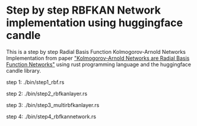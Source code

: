 # Step by step RBFKAN Network implementation using huggingface candle

This is a step by step Radial Basis Function Kolmogorov-Arnold Networks Implementation from paper ["Kolmogorov-Arnold Networks are
Radial Basis Function Networks"](https://arxiv.org/pdf/2405.06721) using rust programming language and the huggingface candle library.

step 1:
./bin/step1_rbf.rs

step 2:
./bin/step2_rbfkanlayer.rs

step 3:
./bin/step3_multirbfkanlayer.rs

step 4:
./bin/step4_rbfkannetwork.rs

